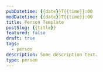 ```yaml
---
pubDatetime: {{date}}T{{time}}:00
modDatetime: {{date}}T{{time}}:00
title: Person Template
postSlug: {{title}}
featured: false
draft: true
tags:
  - person
description: Some description text.
type: person
---
```

